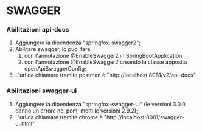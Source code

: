 # SWAGGER

### Abilitazioni api-docs

1. Aggiungere la dipendenza "springfox-swagger2";
2. Abilitare swagger, lo puoi fare:
   1. con l'annotazione @EnableSwagger2 in SpringBootApplication;
   2. con l'annotazione @EnableSwagger2 creando la classe apposita openApiSwaggerConfig;
3. L'url da chiamare tramite postman è "http://localhost:8081/v2/api-docs"

### Abilitazioni swagger-ui

1. Aggiungere la dipendenza "springfox-swagger-ui" (le versioni 3.0.0 danno un errore nel pom; metti le versioni 2.9.2);
3. L'url da chiamare tramite chrome è "http://localhost:8081/swagger-ui.html"
